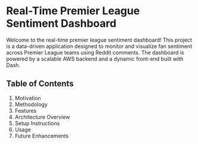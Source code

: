 # Real-Time Premier League Sentiment Dashboard

Welcome to the real-time premier league sentiment dashboard! This project is a data-driven application designed to monitor and visualize fan sentiment across Premier League teams using Reddit comments. The dashboard is powered by a scalable AWS backend and a dynamic front-end built with Dash. 

## Table of Contents
1. Motivation
2. Methodology
3. Features
4. Architecture Overview
5. Setup Instructions
6. Usage
7. Future Enhancements


   
